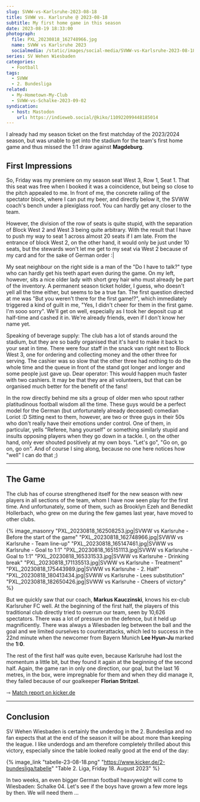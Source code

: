 ```yaml
---
slug: SVWW-vs-Karlsruhe-2023-08-18
title: SVWW vs. Karlsruhe @ 2023-08-18
subtitle: My first home game in this season
date: 2023-08-19 18:33:00
photograph:
  file: PXL_20230818_162748966.jpg
  name: SVWW vs Karlsruhe 2023
  socialmedia: /static/images/social-media/SVWW-vs-Karlsruhe-2023-08-18.png
series: SV Wehen Wiesbaden
categories:
  - Football
tags:
  - SVWW
  - 2. Bundesliga
related:
  - My-Hometown-My-Club
  - SVWW-vs-Schalke-2023-09-02
syndication:
  - host: Mastodon
    url: https://indieweb.social/@kiko/110922099448185014
---
```


I already had my season ticket on the first matchday of the 2023/2024 season, but was unable to get into the stadium for the team's first home game and thus missed the 1:1 draw against **Magdeburg**.

## First Impressions

So, Friday was my premiere on my season seat West 3, Row 1, Seat 1. That this seat was free when I booked it was a coincidence, but being so close to the pitch appealed to me. In front of me, the concrete railing of the spectator block, where I can put my beer, and directly below it, the SVWW coach's bench under a plexiglass roof. You can hardly get any closer to the team.

<!-- more -->

However, the division of the row of seats is quite stupid, with the separation of Block West 2 and West 3 being quite arbitrary. With the result that I have to push my way to seat 1 across almost 20 seats if I am late. From the entrance of block West 2, on the other hand, it would only be just under 10 seats, but the stewards won't let me get to my seat via West 2 because of my card and for the sake of German order :|

My seat neighbour on the right side is a man of the "Do I have to talk?" type who can hardly get his teeth apart even during the game. On my left, however, sits a nice older lady with short grey hair who must already be part of the inventory. A permanent season ticket holder, I guess, who doesn't yell all the time either, but seems to be a true fan. The first question directed at me was "But you weren't there for the first game!?", which immediately triggered a kind of guilt in me, "Yes, I didn't cheer for them in the first game. I'm sooo sorry". We'll get on well, especially as I took her deposit cup at half-time and cashed it in. We're already friends, even if I don't know her name yet.

Speaking of beverage supply: The club has a lot of stands around the stadium, but they are so badly organised that it's hard to make it back to your seat in time. There were four staff in the snack van right next to Block West 3, one for ordering and collecting money and the other three for serving. The cashier was so slow that the other three had nothing to do the whole time and the queue in front of the stand got longer and longer and some people just gave up.  Dear operator: This would happen much faster with two cashiers. It may be that they are all volunteers, but that can be organised much better for the benefit of the fans!

In the row directly behind me sits a group of older men who spout rather platitudinous football wisdom all the time. These guys would be a perfect model for the German (but unfortunately already deceased) comedian Loriot :D
Sitting next to them, however, are two or three guys in their 50s who don't really have their emotions under control. One of them, in particular, yells "Referee, hang yourself" or something similarly stupid and insults opposing players when they go down in a tackle. I, on the other hand, only ever shouted positively at my own boys. "Let's go", "Go on, go on, go on". And of course I sing along, because no one here notices how "well" I can do that ;)

---

## The Game

The club has of course strengthened itself for the new season with new players in all sections of the team, whom I have now seen play for the first time. And unfortunately, some of them, such as Brooklyn Ezeh and Benedikt Hollerbach, who grew on me during the few games last year, have moved to other clubs.

{% image_masonry
  "PXL_20230818_162508253.jpg|SVWW vs Karlsruhe - Before the start of the game"
  "PXL_20230818_162748966.jpg|SVWW vs Karlsruhe - Team line-up"
  "PXL_20230818_165147461.jpg|SVWW vs Karlsruhe - Goal to 1:1"
  "PXL_20230818_165151113.jpg|SVWW vs Karlsruhe - Goal to 1:1"
  "PXL_20230818_165331533.jpg|SVWW vs Karlsruhe - Drinking break"
  "PXL_20230818_171135513.jpg|SVWW vs Karlsruhe - Treatment"
  "PXL_20230818_175443989.jpg|SVWW vs Karlsruhe - 2. Half"
  "PXL_20230818_180413434.jpg|SVWW vs Karlsruhe - Lees substitution"
  "PXL_20230818_182650426.jpg|SVWW vs Karlsruhe - Cheers of victory"
%}

But we quickly saw that our coach, **Markus Kauczinski**, knows his ex-club Karlsruher FC well. At the beginning of the first half, the players of this traditional club directly tried to overrun our team, seen by 10,626 spectators. There was a lot of pressure on the defence, but it held up magnificently. There was always a Wiesbaden leg between the ball and the goal and we limited ourselves to counterattacks, which led to success in the 22nd minute when the newcomer from Bayern Munich **Lee Hyun-Ju** marked the **1:0**.

The rest of the first half was quite even, because Karlsruhe had lost the momentum a little bit, but they found it again at the beginning of the second half. Again, the game ran in only one direction, our goal, but the last 16 metres, in the box, were impregnable for them and when they did manage it, they failed because of our goalkeeper **Florian Stritzel**.

&#x21FE;&nbsp;[Match report on kicker.de](https://www.kicker.de/wiesbaden-gegen-karlsruhe-2023-bundesliga-4861686/spielbericht)

---

## Conclusion

SV Wehen Wiesbaden is certainly the underdog in the 2. Bundesliga and no fan expects that at the end of the season it will be about more than keeping the league. I like underdogs and am therefore completely thrilled about this victory, especially since the table looked really good at the end of the day:

{% image_link "tabelle-23-08-18.png" "https://www.kicker.de/2-bundesliga/tabelle" "Table 2. Liga, Friday 18. August 2023" %}

In two weeks, an even bigger German football heavyweight will come to Wiesbaden: Schalke 04. Let's see if the boys have grown a few more legs by then. We will need them ...
